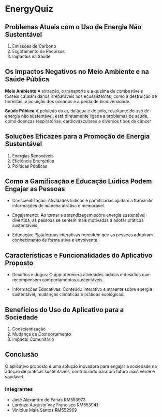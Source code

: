# EnergyQuiz

## Problemas Atuais com o Uso de Energia Não Sustentável 
1. Emissões de Carbono
2. Esgotamento de Recursos
3. Impactos na Saúde

## Os Impactos Negativos no Meio Ambiente e na Saúde Pública

**Meio Ambiente**
A extração, o transporte e a queima de combustíveis fósseis causam danos irreparáveis aos ecossistemas, como a destruição de florestas, a poluição dos oceanos e a perda de biodiversidade.

**Saúde Pública**
A poluição do ar, da água e do solo, resultante do uso de energia não sustentável, está diretamente ligada a problemas de saúde, como doenças respiratórias, cardiovasculares e diversos tipos de câncer

## Soluções Eficazes para a Promoção de Energia Sustentável
1. Energias Renováveis
2. Eficiência Energética
3. Políticas Públicas

## Como a Gamificação e Educação Lúdica Podem Engajar as Pessoas

- Conscientização: 
Atividades lúdicas e gamificadas ajudam a transmitir informações de maneira atrativa e memorável.

- Engajamento: 
Ao tornar a aprendizagem sobre energia sustentável divertida, as pessoas se sentem mais motivadas a adotar práticas sustentáveis.

- Educação: 
Plataformas interativas permitem que as pessoas adquiram conhecimento de forma ativa e envolvente.

## Características e Funcionalidades do Aplicativo Proposto
- Desafios e Jogos: 
O app oferecerá atividades lúdicas e desafios que recompensem comportamentos sustentáveis.

- Informações Educativas: 
Conteúdo interativo e atraente sobre energia sustentável, mudanças climáticas e práticas ecológicas.

## Benefícios do Uso do Aplicativo para a Sociedade
1. Conscientização
2. Mudança de Comportamento
3. Impacto Comunitário

## Conclusão
O aplicativo proposto é uma solução inovadora para engajar a sociedade na adoção de práticas sustentáveis, contribuindo para um futuro mais verde e saudável.

### Integrantes
- José Alexandre de Farias RM553973
- Lorenzo Augusto Vaz Francisco RM553941
- Vinicius Maia Santos RM552969
